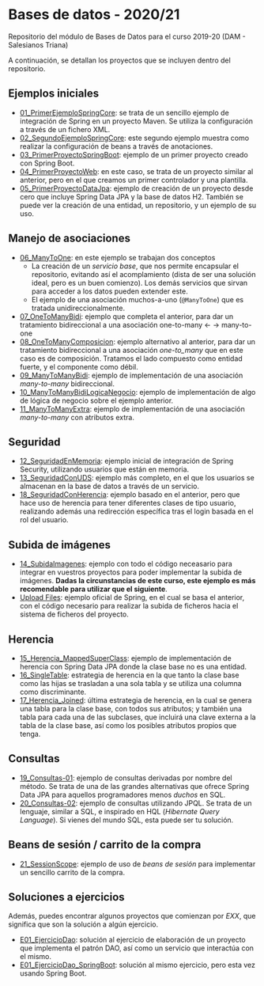 # Bases de datos - 2020/21
Repositorio del módulo de Bases de Datos para el curso 2019-20 (DAM - Salesianos Triana)

A continuación, se detallan los proyectos que se incluyen dentro del repositorio.

## Ejemplos iniciales

* [01_PrimerEjemploSpringCore](https://github.com/lmlopezmagana/bbdd-2020/tree/master/01_PrimerEjemploSpringCore): se trata de un sencillo ejemplo de integración de Spring en un proyecto Maven. Se utiliza la configuración a través de un fichero XML.
* [02_SegundoEjemploSpringCore](https://github.com/lmlopezmagana/bbdd-2020/tree/master/02_SegundoEjemploSpringCore): este segundo ejemplo muestra como realizar la configuración de beans a través de anotaciones.
* [03_PrimerProyectoSpringBoot](https://github.com/lmlopezmagana/bbdd-2020/tree/master/03_PrimerProyectoSpringBoot): ejemplo de un primer proyecto creado con Spring Boot.
* [04_PrimerProyectoWeb](https://github.com/lmlopezmagana/bbdd-2020/tree/master/04_PrimerProyectoWeb): en este caso, se trata de un proyecto similar al anterior, pero en el que creamos un primer controlador y una plantilla.
* [05_PrimerProyectoDataJpa](https://github.com/lmlopezmagana/bbdd-2020/tree/master/05_PrimerProyectoDataJpa): ejemplo de creación de un proyecto desde cero que incluye Spring Data JPA y la base de datos H2. También se puede ver la creación de una entidad, un repositorio, y un ejemplo de su uso.

## Manejo de asociaciones

* [06_ManyToOne](https://github.com/lmlopezmagana/bbdd-2020/tree/master/06_ManyToOne): en este ejemplo se trabajan dos conceptos
    * La creación de un _servicio base_, que nos permite encapsular el repositorio, evitando así el acomplamiento (dista de ser una solución ideal, pero es un buen comienzo). Los demás servicios que sirvan para acceder a los datos pueden extender este.
    * El ejemplo de una asociación muchos-a-uno (`@ManyToOne`) que es tratada unidireccionalmente.
* [07_OneToManyBidi](https://github.com/lmlopezmagana/bbdd-2020/tree/master/07_OneToManyBidi): ejemplo que completa el anterior, para dar un tratamiento bidireccional a una asociación one-to-many <- -> many-to-one
* [08_OneToManyComposicion](https://github.com/lmlopezmagana/bbdd-2020/tree/master/08_OneToManyComposicion): ejemplo alternativo al anterior, para dar un tratamiento bidireccional a una asociación _one-to_many_ que en este caso es de composición. Tratamos el lado compuesto como entidad fuerte, y el componente como débil.
* [09_ManyToManyBidi](https://github.com/lmlopezmagana/bbdd-2020/tree/master/09_ManyToManyBidi): ejemplo de implementación de una asociación _many-to-many_ bidireccional.
* [10_ManyToManyBidiLogicaNegocio](https://github.com/lmlopezmagana/bbdd-2020/tree/master/10_ManyToManyBidiLogicaNegocio): ejemplo de implementación de algo de lógica de negocio sobre el ejemplo anterior.
* [11_ManyToManyExtra](https://github.com/lmlopezmagana/bbdd-2020/tree/master/11_ManyToManyExtra): ejemplo de implementación de una asociación _many-to-many_ con atributos extra.

## Seguridad

* [12_SeguridadEnMemoria](https://github.com/lmlopezmagana/bbdd-2020/tree/master/12_SeguridadEnMemoria): ejemplo inicial de integración de Spring Security, utilizando usuarios que están en memoria.
* [13_SeguridadConUDS](https://github.com/lmlopezmagana/bbdd-2020/tree/master/13_SeguridadConUDS): ejemplo más completo, en el que los usuarios se almacenan en la base de datos a través de un servicio.
* [18_SeguridadConHerencia](https://github.com/lmlopezmagana/bbdd-2020/tree/master/18_SeguridadConHerencia): ejemplo basado en el anterior, pero que hace uso de herencia para tener diferentes clases de tipo usuario, realizando además una redirección específica tras el login basada en el rol del usuario.

## Subida de imágenes

* [14_SubidaImagenes](https://github.com/lmlopezmagana/bbdd-2020/tree/master/14_SubidaImagenes): ejemplo con todo el código neceasario para integrar en vuestros proyectos para poder implementar la subida de imágenes. **Dadas la circunstancias de este curso, este ejemplo es más recomendable para utilizar que el siguiente**.
* [Upload Files](https://spring.io/guides/gs/uploading-files/): ejemplo oficial de Spring, en el cual se basa el anterior, con el código necesario para realizar la subida de ficheros hacia el sistema de ficheros del proyecto.

## Herencia

* [15_Herencia_MappedSuperClass](https://github.com/lmlopezmagana/bbdd-2020/tree/master/15_Herencia_MappedSuperclass): ejemplo de implementación de herencia con Spring Data JPA donde la clase base no es una entidad.
* [16_SingleTable](https://github.com/lmlopezmagana/bbdd-2020/tree/master/16_Herencia_SingleTable): estrategia de herencia en la que tanto la clase base como las hijas se trasladan a una sola tabla y se utiliza una columna como discriminante.
* [17_Herencia_Joined](https://github.com/lmlopezmagana/bbdd-2020/tree/master/17_Herencia_Joined): última estrategia de herencia, en la cual se genera una tabla para la clase base, con todos sus atributos; y también una tabla para cada una de las subclases, que incluirá una clave externa a la tabla de la clase base, así como los posibles atributos propios que tenga.

## Consultas

* [19_Consultas-01](https://github.com/lmlopezmagana/bbdd-2020/tree/master/19_Consultas-01): ejemplo de consultas derivadas por nombre del método. Se trata de una de las grandes alternativas que ofrece Spring Data JPA para aquellos programadores menos _duchos_ en SQL.
* [20_Consultas-02](https://github.com/lmlopezmagana/bbdd-2020/tree/master/20_Consultas-02): ejemplo de consultas utilizando JPQL. Se trata de un lenguaje, similar a SQL, e inspirado en HQL (_Hibernate Query Language_). Si vienes del mundo SQL, esta puede ser tu solución.

## Beans de sesión / carrito de la compra

* [21_SessionScope](https://github.com/lmlopezmagana/bbdd-2020/tree/master/21_SessionScope): ejemplo de uso de _beans de sesión_ para implementar un sencillo carrito de la compra.

## Soluciones a ejercicios    

Además, puedes encontrar algunos proyectos que comienzan por _EXX_, que significa que son la solución a algún ejercicio.

* [E01_EjercicioDao](https://github.com/lmlopezmagana/bbdd-2020/tree/master/E01_EjercicioDao): solución al ejercicio de elaboración de un proyecto que implementa el patrón DAO, así como un servicio que interactúa con el mismo.
* [E01_EjercicioDao_SpringBoot](https://github.com/lmlopezmagana/bbdd-2020/tree/master/E01_EjercicioDao_SpringBoot): solución al mismo ejercicio, pero esta vez usando Spring Boot.
